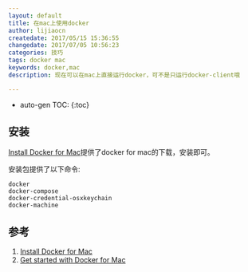 ```yaml
---
layout: default
title: 在mac上使用docker
author: lijiaocn
createdate: 2017/05/15 15:36:55
changedate: 2017/07/05 10:56:23
categories: 技巧
tags: docker mac
keywords: docker,mac
description: 现在可以在mac上直接运行docker，可不是只运行docker-client哦

---
```


* auto-gen TOC:
{:toc}

## 安装

[Install Docker for Mac][1]提供了docker for mac的下载，安装即可。

安装包提供了以下命令:

	docker 
	docker-compose
	docker-credential-osxkeychain
	docker-machine

## 参考

1. [Install Docker for Mac][1]
2. [Get started with Docker for Mac][2]

[1]: https://docs.docker.com/docker-for-mac/install/  "Install Docker for Mac" 
[2]: https://docs.docker.com/docker-for-mac/  "Get started with Docker for Mac" 
